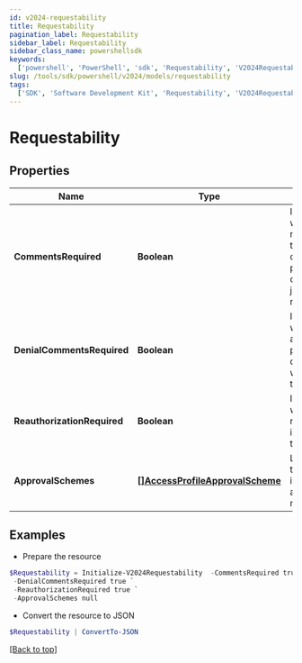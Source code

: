 ```yaml
---
id: v2024-requestability
title: Requestability
pagination_label: Requestability
sidebar_label: Requestability
sidebar_class_name: powershellsdk
keywords:
  ['powershell', 'PowerShell', 'sdk', 'Requestability', 'V2024Requestability']
slug: /tools/sdk/powershell/v2024/models/requestability
tags:
  ['SDK', 'Software Development Kit', 'Requestability', 'V2024Requestability']
---
```


# Requestability

## Properties

| Name | Type | Description | Notes |
| --- | --- | --- | --- |
| **CommentsRequired** | **Boolean** | Indicates whether the requester of the containing object must provide comments justifying the request. | [optional] [default to $false] |
| **DenialCommentsRequired** | **Boolean** | Indicates whether an approver must provide comments when denying the request. | [optional] [default to $false] |
| **ReauthorizationRequired** | **Boolean** | Indicates whether reauthorization is required for the request. | [optional] [default to $false] |
| **ApprovalSchemes** | [**[]AccessProfileApprovalScheme**](access-profile-approval-scheme) | List describing the steps involved in approving the request. | [optional] |

## Examples

- Prepare the resource

```powershell
$Requestability = Initialize-V2024Requestability  -CommentsRequired true `
 -DenialCommentsRequired true `
 -ReauthorizationRequired true `
 -ApprovalSchemes null
```

- Convert the resource to JSON

```powershell
$Requestability | ConvertTo-JSON
```

[[Back to top]](#)

